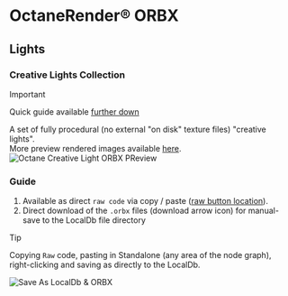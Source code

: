 # OctaneRender® ORBX

## Lights
### Creative Lights Collection

> [!IMPORTANT]
> Quick guide available [further down](https://github.com/skientia/ORBX/new/main/Lights/CreativeLights#guide)

A set of fully procedural (no external "on disk" texture files) "creative lights".  
More preview rendered images available [here](https://skientia.co/octanerender/lights-collection).
![Octane Creative Light ORBX PReview](https://images.squarespace-cdn.com/content/v1/608815d80fda1f2c79e48753/1720477294462-IACWU269J9AGGZ7VSNNK/SHAPY_LIGHT_PRESETS_ORBX.jpg)

### Guide
1. Available as direct `raw code` via copy / paste ([raw button location](https://docs.github.com/assets/cb-67542/mw-1440/images/help/repository/raw-file-button.webp)).
2. Direct download of the `.orbx` files (download arrow icon) for manual-save to the LocalDb file directory

> [!TIP]
> Copying `Raw` code, pasting in Standalone (any area of the node graph), right-clicking and saving as directly to the LocalDb.

![Save As LocalDb & ORBX](https://images.squarespace-cdn.com/content/v1/608815d80fda1f2c79e48753/69cae674-969b-4ad9-8792-260fce55066c/octane-standalone-save-as-localdb-orbx.jpeg)
